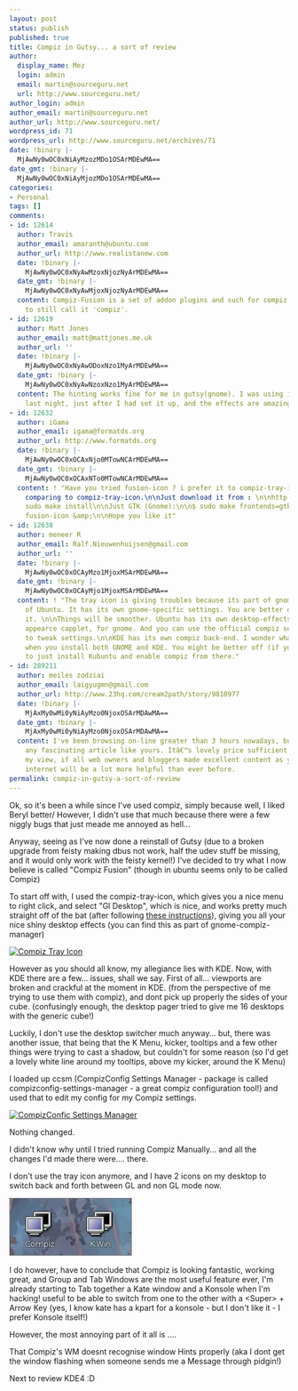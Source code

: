 ```yaml
---
layout: post
status: publish
published: true
title: Compiz in Gutsy... a sort of review
author:
  display_name: Mez
  login: admin
  email: martin@sourceguru.net
  url: http://www.sourceguru.net/
author_login: admin
author_email: martin@sourceguru.net
author_url: http://www.sourceguru.net/
wordpress_id: 71
wordpress_url: http://www.sourceguru.net/archives/71
date: !binary |-
  MjAwNy0wOC0xNiAyMzozMDo1OSArMDEwMA==
date_gmt: !binary |-
  MjAwNy0wOC0xNiAyMjozMDo1OSArMDEwMA==
categories:
- Personal
tags: []
comments:
- id: 12614
  author: Travis
  author_email: amaranth@ubuntu.com
  author_url: http://www.realistanew.com
  date: !binary |-
    MjAwNy0wOC0xNyAwMzoxNjozNyArMDEwMA==
  date_gmt: !binary |-
    MjAwNy0wOC0xNyAwMjoxNjozNyArMDEwMA==
  content: Compiz-Fusion is a set of addon plugins and such for compiz so it's correct
    to still call it 'compiz'.
- id: 12619
  author: Matt Jones
  author_email: matt@mattjones.me.uk
  author_url: ''
  date: !binary |-
    MjAwNy0wOC0xNyAwODoxNzo1MyArMDEwMA==
  date_gmt: !binary |-
    MjAwNy0wOC0xNyAwNzoxNzo1MyArMDEwMA==
  content: The hinting works fine for me in gutsy(gnome). I was using it on pidgin
    last night, just after I had set it up, and the effects are amazingly cool.
- id: 12632
  author: iGama
  author_email: igama@formatds.org
  author_url: http://www.formatds.org
  date: !binary |-
    MjAwNy0wOC0xOCAxNjo0MTowNCArMDEwMA==
  date_gmt: !binary |-
    MjAwNy0wOC0xOCAxNTo0MTowNCArMDEwMA==
  content: ! "Have you tried fusion-icon ? i prefer it to compiz-tray-icon. It's updated
    comparing to compiz-tray-icon.\n\nJust download it from : \n\nhttp://gitweb.opencompositing.org/?p=users/crdlb/fusion-icon;a=snapshot;h=HEAD\n\nAnd:\n\n$
    sudo make install\n\nJust GTK (Gnome):\n\n$ sudo make frontends=gtk install\n\nStart-it:\n\n$
    fusion-icon &amp;\n\nHope you like it"
- id: 12638
  author: meneer R
  author_email: Ralf.Nieuwenhuijsen@gmail.com
  author_url: ''
  date: !binary |-
    MjAwNy0wOC0xOCAyMzo1MjoxMSArMDEwMA==
  date_gmt: !binary |-
    MjAwNy0wOC0xOCAyMjo1MjoxMSArMDEwMA==
  content: ! "The tray icon is giving troubles because its part of gnome, not part
    of Ubuntu. It has its own gnome-specific settings. You are better off not installing
    it. \n\nThings will be smoother. Ubuntu has its own desktop-effects tab on the
    appearce capplet, for gnome. And you can use the official compiz settings thingie
    to tweak settings.\n\nKDE has its own compiz back-end. I wonder what will happen
    when you install both GNOME and KDE. You might be better off (if you prefer KDE)
    to just install Kubuntu and enable compiz from there."
- id: 289211
  author: meiles zodziai
  author_email: laigyugmn@gmail.com
  author_url: http://www.23hq.com/cream2path/story/9810977
  date: !binary |-
    MjAxMy0wMi0yNiAyMzo0NjoxOSArMDAwMA==
  date_gmt: !binary |-
    MjAxMy0wMi0yNiAyMzo0NjoxOSArMDAwMA==
  content: I've been browsing on-line greater than 3 hours nowadays, but I never discovered
    any fascinating article like yours. Itâ€™s lovely price sufficient for me. In
    my view, if all web owners and bloggers made excellent content as you did, the
    internet will be a lot more helpful than ever before.
permalink: compiz-in-gutsy-a-sort-of-review
---
```

<p>Ok, so it's been a while since I've used compiz, simply because well, I liked Beryl better/ However, I didn't use that much because there were a few niggly bugs that just meade me annoyed as hell...</p>
<p>Anyway, seeing as I've now done a reinstall of Gutsy (due to a broken upgrade from feisty making dbus not work, half the udev stuff be missing, and it would only work with the feisty kernel!) I've decided to try what I now believe is called "Compiz Fusion" (though in ubuntu seems only to be called Compiz)</p>
<p>To start off with, I used the compiz-tray-icon, which gives you a nice menu to right click, and select "Gl Desktop", which is nice, and works pretty much straight off of the bat (after following <a href="https://help.ubuntu.com/community/CompositeManager/AIGLXOnEdgy#head-53afd5bec7a06c3f61c31c135f21448435dad6bd">these instructions</a>), giving you all your nice shiny desktop effects (you can find this as part of gnome-compiz-manager)</p>
<p><a href="http://www.sourceguru.net/wp-content/uploads/2007/08/compiz-tray.jpg" title="Compiz Tray Icon"><img src="http://www.sourceguru.net/wp-content/uploads/2007/08/compiz-tray.thumbnail.jpg" alt="Compiz Tray Icon" /></a>     <a href="http://www.sourceguru.net/wp-content/uploads/2007/08/compiz-tray.jpg" title="Compiz Tray Icon"><br />
</a></p>
<p>However as you should all know, my allegiance lies with KDE. Now, with KDE there are a few... issues, shall we say. First of all... viewports are broken and crackful at the moment in KDE. (from the perspective of me trying to use them with compiz), and dont pick up properly the sides of your cube. (confusingly enough, the desktop pager tried to give me 16 desktops with the generic cube!)</p>
<p>Luckily, I don't use the desktop switcher much anyway... but, there was another issue, that being that the K Menu, kicker, tooltips and a few other things were trying to cast a shadow, but couldn't for some reason (so I'd get a lovely white line around my tooltips, above my kicker, around the K Menu)</p>
<p>I loaded up ccsm (CompizConfig Settings Manager - package is called compizconfig-settings-manager -  a great compiz configuration tool!) and used that to edit my config for my Compiz settings.</p>
<p><a href="http://www.sourceguru.net/wp-content/uploads/2007/08/ccsm.jpg" title="CompizConfic Settings Manager"><img src="http://www.sourceguru.net/wp-content/uploads/2007/08/ccsm.thumbnail.jpg" alt="CompizConfic Settings Manager" /></a></p>
<p>Nothing changed.</p>
<p>I didn't know why until I tried running Compiz Manually... and all the changes I'd made there were.... there.</p>
<p>I don't use the tray icon anymore, and I have 2 icons on my desktop to switch back and forth between GL and non GL mode now.</p>
<p><a href="../wp-content/uploads/2007/08/compiz-icons.jpg" title="Compiz Icons on my Desktop"><img src="../wp-content/uploads/2007/08/compiz-icons.jpg" alt="Compiz Icons on my Desktop" /></a></p>
<p>I do however, have to conclude that Compiz is looking fantastic, working great, and Group and Tab Windows are the most useful feature ever, I'm already starting to Tab together a Kate window and a Konsole when I'm hacking! useful to be able to switch from one to the other with a &lt;Super&gt; + Arrow Key (yes, I know kate has a kpart for a konsole - but I don't like it - I prefer Konsole itself!)</p>
<p>However, the most annoying part of it all is ....</p>
<p>That Compiz's WM doesnt recognise window Hints properly (aka I dont get the window flashing when someone sends me a Message through pidgin!)</p>
<p>Next to review KDE4 :D</p>
